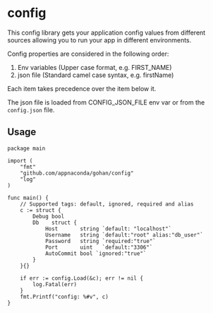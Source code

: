 # config

This config library gets your application config values from different sources
allowing you to run your app in different environments. 

Config properties are considered in the following order:

   1. Env variables (Upper case format, e.g. FIRST_NAME)
   2. json file (Standard camel case syntax, e.g. firstName)

Each item takes precedence over the item below it.

The json file is loaded from CONFIG_JSON_FILE env var or from the `config.json` file.

## Usage

```
package main

import (
	"fmt"
	"github.com/appnaconda/gohan/config"
	"log"
)

func main() {
    // Supported tags: default, ignored, required and alias
	c := struct {
		Debug bool
		Db    struct {
			Host       string `default: "localhost"`
			Username   string `default:"root" alias:"db_user"`
			Password   string `required:"true"`
			Port       uint   `default:"3306"`
			AutoCommit bool `ignored:"true"`
		}
	}{}

	if err := config.Load(&c); err != nil {
		log.Fatal(err)
	}
	fmt.Printf("config: %#v", c)
}
```